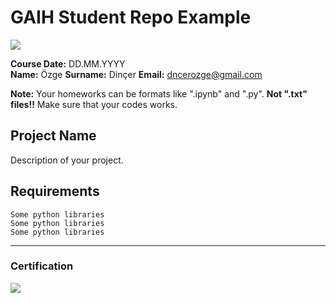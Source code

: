 # GAIH Student Repo Example
![](img/newlogo.png)

**Course Date:** DD.MM.YYYY  
**Name:** Özge
**Surname:** Dinçer
**Email:** dncerozge@gmail.com

**Note:** Your homeworks can be formats like ".ipynb" and ".py". **Not ".txt" files!!** Make sure that your codes works.  

## Project Name
Description of your project.

## Requirements
```
Some python libraries
Some python libraries
Some python libraries
```
---

### Certification
![](img/TopLearnerCertificate.png)

